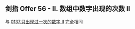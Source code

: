 <script src="https://cdn.bootcss.com/mathjax/2.7.7/MathJax.js?config=TeX-AMS-MML_HTMLorMML"></script>

## 剑指 Offer 56 - II. 数组中数字出现的次数 II

与 [0137.只出现过一次的数字 II](../leetcode/bitmanipulation/0137.只出现过一次的数字2.md) 完全相同